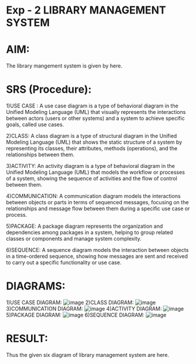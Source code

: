 # Exp - 2 LIBRARY MANAGEMENT SYSTEM

# AIM:
The library mangement system is given by here.
# SRS (Procedure):
1)USE CASE : A use case diagram is a type of behavioral diagram in the Unified Modeling Language (UML) that visually represents the interactions between actors (users or other systems) and a system to achieve specific goals, called use cases.

2)CLASS: A class diagram is a type of structural diagram in the Unified Modeling Language (UML) that shows the static structure of a system by representing its classes, their attributes, methods (operations), and the relationships between them.

3)ACTIVITY: An activity diagram is a type of behavioral diagram in the Unified Modeling Language (UML) that models the workflow or processes of a system, showing the sequence of activities and the flow of control between them.

4)COMMUNICATION: A communication diagram models the interactions between objects or parts in terms of sequenced messages, focusing on the relationships and message flow between them during a specific use case or process.

5)PACKAGE: A package diagram represents the organization and dependencies among packages in a system, helping to group related classes or components and manage system complexity.

6)SEQUENCE: A sequence diagram models the interaction between objects in a time-ordered sequence, showing how messages are sent and received to carry out a specific functionality or use case.

# DIAGRAMS:
1)USE CASE DIAGRAM:
![image](https://github.com/user-attachments/assets/df5275de-06ec-4e5c-a3a5-b8cce6fd8fbc)
2)CLASS DIAGRAM:
![image](https://github.com/user-attachments/assets/56f59cc6-4e79-479b-a8b3-b6ae2e262ea1)
3)COMMUNICATION DIAGRAM:
![image](https://github.com/user-attachments/assets/76424f00-eff2-404c-8d37-de2ea7e8f30b)
4)ACTIVITY DIAGRAM:
![image](https://github.com/user-attachments/assets/92687e0d-b6fa-4ea8-bbe5-e42a44587411)
5)PACKAGE DIAGRAM:
![image](https://github.com/user-attachments/assets/0301d007-bfb8-4a20-ae28-de24551133bc)
6)SEQUENCE DIAGRAM:
![image](https://github.com/user-attachments/assets/92e53d17-5a1e-4e3a-9909-512c814a97bc)

# RESULT:
Thus the given six diagram of library management system are here.
